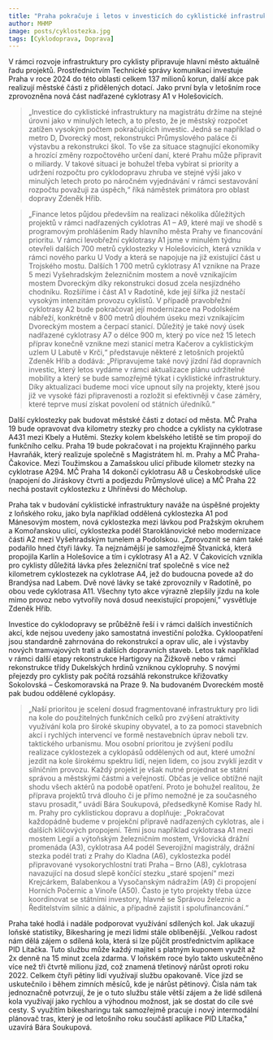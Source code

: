 ```yaml
---
title: "Praha pokračuje i letos v investicích do cyklistické infrastruktury"
author: MHMP
image: posts/cyklostezka.jpg
tags: [Cyklodoprava, Doprava]
---
```

 
V rámci rozvoje infrastruktury pro cyklisty připravuje hlavní město aktuálně řadu projektů. Prostřednictvím Technické správy komunikací investuje Praha v roce 2024 do této oblasti celkem 137 milionů korun, další akce pak realizují městské části z přidělených dotací. Jako první byla v letošním roce zprovozněna nová část nadřazené cyklotrasy A1 v Holešovicích.

> „Investice do cyklistické infrastruktury na magistrátu držíme na stejné úrovni jako v minulých letech, a to přesto, že je městský rozpočet zatížen vysokým počtem pokračujících investic. Jedná se například o metro D, Dvorecký most, rekonstrukci Průmyslového paláce či výstavbu a rekonstrukci škol. To vše za situace stagnující ekonomiky a hrozící změny rozpočtového určení daní, které Prahu může připravit o miliardy. V takové situaci je bohužel třeba vybírat si priority a udržení rozpočtu pro cyklodopravu zhruba ve stejné výši jako v minulých letech proto po náročném vyjednávání v rámci sestavování rozpočtu považuji za úspěch,“ říká náměstek primátora pro oblast dopravy Zdeněk Hřib.

> „Finance letos půjdou především na realizaci několika důležitých projektů v rámci nadřazených cyklotras A1 – A9, které mají ve shodě s programovým prohlášením Rady hlavního města Prahy ve financování prioritu. V rámci levobřežní cyklotrasy A1 jsme v minulém týdnu otevřeli dalších 700 metrů cyklostezky v Holešovicích, která vznikla v rámci nového parku U Vody a která se napojuje na již existující část u Trojského mostu. Dalších 1 700 metrů cyklotrasy A1 vznikne na Praze 5 mezi Vyšehradským železničním mostem a nově vznikajícím mostem Dvoreckým díky rekonstrukci dosud zcela nesjízdného chodníku. Rozšíříme i část A1 v Radotíně, kde její šířka již nestačí vysokým intenzitám provozu cyklistů. V případě pravobřežní cyklotrasy A2 bude pokračovat její modernizace na Podolském nábřeží, konkrétně v 800 metrů dlouhém úseku mezi vznikajícím Dvoreckým mostem a čerpací stanicí. Důležitý je také nový úsek nadřazené cyklotrasy A7 o délce 900 m, který po více než 15 letech příprav konečně vznikne mezi stanicí metra Kačerov a cyklistickým uzlem U Labutě v Krči,“ představuje některé z letošních projektů Zdeněk Hřib a dodává: „Připravujeme také nový jízdní řád dopravních investic, který letos vydáme v rámci aktualizace plánu udržitelné mobility a který se bude samozřejmě týkat i cyklistické infrastruktury. Díky aktualizaci budeme moci více upnout síly na projekty, které jsou již ve vysoké fázi připravenosti a rozložit si efektivněji v čase záměry, které teprve musí získat povolení od státních úředníků.“

Další cyklostezky pak budovat městské části z dotací od města. MČ Praha 19 bude opravovat dva kilometry stezky pro chodce a cyklisty na cyklotrase A431 mezi Kbely a Hutěmi. Stezky kolem kbelského letiště se tím propojí do funkčního celku. Praha 19 bude pokračovat i na projektu Krajinného parku Havraňák, který realizuje společně s Magistrátem hl. m. Prahy a MČ Praha-Čakovice. Mezi Toužimskou a Zamašskou ulicí přibude kilometr stezky na cyklotrase A294. MČ Praha 14 dokončí cyklotrasu A8 u Českobrodské ulice (napojení do Jiráskovy čtvrti a podjezdu Průmyslové ulice) a MČ Praha 22 nechá postavit cyklostezku z Uhříněvsi do Měcholup. 

Praha tak v budování cyklistické infrastruktury naváže na úspěšné projekty z loňského roku, jako byla například oddělená cyklostezka A1 pod Mánesovým mostem, nová cyklostezka mezi lávkou pod Pražským okruhem a Komořanskou ulicí, cyklostezka podél Staroklánovické nebo modernizace části A2 mezi Vyšehradským tunelem a Podolskou. „Zprovoznit se nám také podařilo hned čtyři lávky. Ta nejznámější je samozřejmě Štvanická, která propojila Karlín a Holešovice a tím i cyklotrasy A1 a A2. V Čakovicích vznikla pro cyklisty důležitá lávka přes železniční trať společně s více než kilometrem cyklostezek na cyklotrase A4, jež do budoucna povede až do Brandýsa nad Labem. Dvě nové lávky se také zprovoznily v Radotíně, po obou vede cyklotrasa A11. Všechny tyto akce výrazně zlepšily jízdu na kole mimo provoz nebo vytvořily nová dosud neexistující propojení,” vysvětluje Zdeněk Hřib.

Investice do cyklodopravy se průběžně řeší i v rámci dalších investičních akcí, kde nejsou uvedeny jako samostatná investiční položka. Cykloopatření jsou standardně zahrnována do rekonstrukcí a oprav ulic, ale i výstavby nových tramvajových tratí a dalších dopravních staveb. Letos tak například v rámci další etapy rekonstrukce Hartigovy na Žižkově nebo v rámci rekonstrukce třídy Dukelských hrdinů vzniknou cyklopruhy. S novými přejezdy pro cyklisty pak počítá rozsáhlá rekonstrukce křižovatky Sokolovská – Českomoravská na Praze 9. Na budovaném Dvoreckém mostě pak budou oddělené cyklopásy.

> „Naší prioritou je scelení dosud fragmentované infrastruktury pro lidi na kole do použitelných funkčních celků pro zvýšení atraktivity využívání kola pro široké skupiny obyvatel, a to za pomoci stavebních akcí i rychlých intervencí ve formě nestavebních úprav neboli tzv. taktického urbanismu. Mou osobní prioritou je zvýšení podílu realizace cyklostezek a cyklopásů oddělených od aut, které umožní jezdit na kole širokému spektru lidí, nejen lidem, co jsou zvyklí jezdit v silničním provozu. Každý projekt je však nutné projednat se státní správou a městskými částmi a veřejností. Občas je velice obtížné najít shodu všech aktérů na podobě opatření. Proto je bohužel realitou, že příprava projektů trvá dlouho či je přímo nemožné je za současného stavu prosadit,“ uvádí Bára Soukupová, předsedkyně Komise Rady hl. m. Prahy pro cyklistickou dopravu a doplňuje: „Pokračovat každopádně budeme v projekční přípravě nadřazených cyklotras, ale i dalších klíčových propojení. Těmi jsou například cyklotrasa A1 mezi mostem Legií a výtoňským železničním mostem, Vršovická drážní promenáda (A3), cyklotrasa A4 podél Severojižní magistrály, drážní stezka podél trati z Prahy do Kladna (A6), cyklostezka podél připravované vysokorychlostní trati Praha – Brno (A8), cyklotrasa navazující na dosud slepě končící stezku „staré spojení“ mezi Krejcárkem, Balabenkou a Vysočanským nádražím (A9) či propojení Horních Počernic a Vinoře (A50). Často je tyto projekty třeba úzce koordinovat se státními investory, hlavně se Správou železnic a Ředitelstvím silnic a dálnic, a případně zajistit i spolufinancování.“

Praha také hodlá i nadále podporovat využívání sdílených kol. Jak ukazují loňské statistiky, Bikesharing je mezi lidmi stále oblíbenější. „Velkou radost nám dělá zájem o sdílená kola, která si lze půjčit prostřednictvím aplikace PID Lítačka. Tuto službu může každý majitel s platným kuponem využít až 2x denně na 15 minut zcela zdarma. V loňském roce bylo takto uskutečněno více než tři čtvrtě milionu jízd, což znamená třetinový nárůst oproti roku 2022. Celkem čtyři pětiny lidí využívají službu opakovaně. Více jízd se uskutečnilo i během zimních měsíců, kde je nárůst pětinový. Čísla nám tak jednoznačně potvrzují, že je o tuto službu stále větší zájem a že lidé sdílená kola využívají jako rychlou a výhodnou možnost, jak se dostat do cíle své cesty. S využitím bikesharingu tak samozřejmě pracuje i nový intermodální plánovač tras, který je od letošního roku součástí aplikace PID Lítačka," uzavírá Bára Soukupová. 
